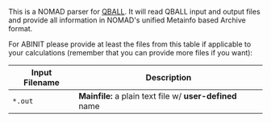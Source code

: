 This is a NOMAD parser for [QBALL](https://github.com/LLNL/qball). It will read QBALL input and
output files and provide all information in NOMAD's unified Metainfo based Archive format.

For ABINIT please provide at least the files from this table if applicable to your
calculations (remember that you can provide more files if you want):

|Input Filename| Description|
|--- | --- |
|`*.out` | **Mainfile:** a plain text file w/ **user-defined** name|


